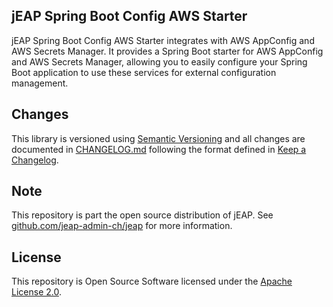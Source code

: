 ## jEAP Spring Boot Config AWS Starter
jEAP Spring Boot Config AWS Starter integrates with AWS AppConfig and AWS Secrets Manager.
It provides a Spring Boot starter for AWS AppConfig and AWS Secrets Manager, allowing you to easily
configure your Spring Boot application to use these services for external configuration management.


## Changes

This library is versioned using [Semantic Versioning](http://semver.org/) and all changes are documented in
[CHANGELOG.md](./CHANGELOG.md) following the format defined in [Keep a Changelog](http://keepachangelog.com/).

## Note

This repository is part the open source distribution of jEAP. See [github.com/jeap-admin-ch/jeap](https://github.com/jeap-admin-ch/jeap)
for more information.

## License

This repository is Open Source Software licensed under the [Apache License 2.0](./LICENSE).
